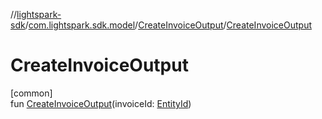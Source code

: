 //[lightspark-sdk](../../../index.md)/[com.lightspark.sdk.model](../index.md)/[CreateInvoiceOutput](index.md)/[CreateInvoiceOutput](-create-invoice-output.md)

# CreateInvoiceOutput

[common]\
fun [CreateInvoiceOutput](-create-invoice-output.md)(invoiceId: [EntityId](../-entity-id/index.md))
